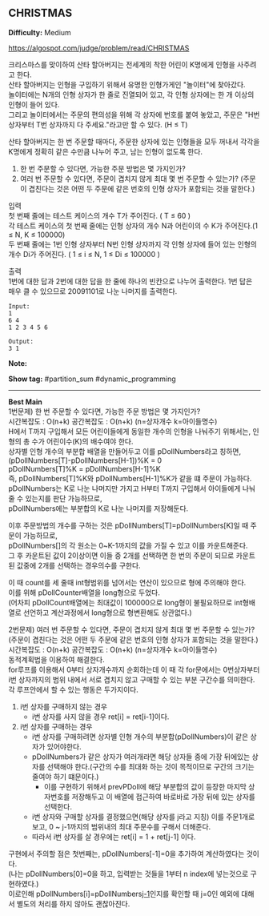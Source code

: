 ## CHRISTMAS

**Difficulty:** Medium

https://algospot.com/judge/problem/read/CHRISTMAS

크리스마스를 맞이하여 산타 할아버지는 전세계의 착한 어린이 K명에게 인형을 사주려고 한다. <br/>
산타 할아버지는 인형을 구입하기 위해서 유명한 인형가게인 "놀이터"에 찾아갔다. <br/>
놀이터에는 N개의 인형 상자가 한 줄로 진열되어 있고, 각 인형 상자에는 한 개 이상의 인형이 들어 있다. <br/>
그리고 놀이터에서는 주문의 편의성을 위해 각 상자에 번호를 붙여 놓았고, 주문은 "H번 상자부터 T번 상자까지 다 주세요."라고만 할 수 있다. (H ≤ T)

산타 할아버지는 한 번 주문할 때마다, 주문한 상자에 있는 인형들을 모두 꺼내서 각각을 K명에게 정확히 같은 수만큼 나누어 주고, 남는 인형이 없도록 한다. <br/>

1. 한 번 주문할 수 있다면, 가능한 주문 방법은 몇 가지인가?
2. 여러 번 주문할 수 있다면, 주문이 겹치지 않게 최대 몇 번 주문할 수 있는가? (주문이 겹친다는 것은 어떤 두 주문에 같은 번호의 인형 상자가 포함되는 것을 말한다.)

입력 <br/>
첫 번째 줄에는 테스트 케이스의 개수 T가 주어진다. ( T ≤ 60 ) <br/>
각 테스트 케이스의 첫 번째 줄에는 인형 상자의 개수 N과 어린이의 수 K가 주어진다.(1 ≤ N, K ≤ 100000) <br/>
두 번째 줄에는 1번 인형 상자부터 N번 인형 상자까지 각 인형 상자에 들어 있는 인형의 개수 Di가 주어진다. ( 1 ≤ i ≤ N, 1 ≤ Di ≤ 100000 ) <br/>

출력 <br/>
1번에 대한 답과 2번에 대한 답을 한 줄에 하나의 빈칸으로 나누어 출력한다. 1번 답은 매우 클 수 있으므로 20091101로 나눈 나머지를 출력한다.

```
Input:
1
6 4
1 2 3 4 5 6

Output: 
3 1
```

**Note:**

**Show tag:** \#partition\_sum \#dynamic\_programming

------------------------------------

**Best Main** <br/>
1번문제) 한 번 주문할 수 있다면, 가능한 주문 방법은 몇 가지인가? <br/>
시간복잡도 : O(n+k) 공간복잡도 : O(n+k) (n=상자개수 k=아이들명수) <br/>
H에서 T까지 구입해서 모든 어린이들에게 동일한 개수의 인형을 나눠주기 위해서는, 인형의 총 수가 어린이수(K)의 배수여야 한다. <br/>
상자별 인형 개수의 부분합 배열을 만들어두고 이를 pDollNumbers라고 칭하면, <br/>
(pDollNumbers[T]-pDollNumbers[H-1])%K = 0 <br/>
pDollNumbers[T]%K = pDollNumbers[H-1]%K <br/>
즉, pDollNumbers[T]%K와 pDollNumbers[H-1]%K가 같을 떄 주문이 가능하다. <br/>
pDollNumbers는 K로 나눈 나머지만 가지고 H부터 T까지 구입해서 아이들에게 나눠줄 수 있는지를 판단 가능하므로, <br/>
pDollNumbers에는 부분합의 K로 나눈 나머지를 저장해둔다. <br/>

이후 주문방법의 개수를 구하는 것은 pDollNumbers[T]=pDollNumbers[K]일 때 주문이 가능하므로, <br/>
pDollNumbers[]의 각 원소는 0~K-1까지의 값을 가질 수 있고 이를 카운트해준다. <br/>
그 후 카운트된 값이 2이상이면 이들 중 2개를 선택하면 한 번의 주문이 되므로 카운트된 값중에 2개를 선택하는 경우의수를 구한다. <br/>

이 때 count를 세 줄때 int형범위를 넘어서는 연산이 있으므로 형에 주의해야 한다. <br/>
이를 위해 pDollCounter배열을 long형으로 두었다. <br/>
(어차피 pDollCount배열에는 최대값이 100000으로 long형이 불필요하므로 int형배열로 선언하고 계산과정에서 long형으로 형변환해도 상관없다.) <br/>

2번문제) 여러 번 주문할 수 있다면, 주문이 겹치지 않게 최대 몇 번 주문할 수 있는가? (주문이 겹친다는 것은 어떤 두 주문에 같은 번호의 인형 상자가 포함되는 것을 말한다.) <br/>
시간복잡도 : O(n+k) 공간복잡도 : O(n+k) (n=상자개수 k=아이들명수) <br/>
동적계획법을 이용하여 해결한다. <br/>
for루프를 이용해서 0부터 상자개수까지 순회하는데 이 때 각 for문에서는 0번상자부터 i번 상자까지의 범위 내에서 서로 겹치지 않고 구매할 수 있는 부분 구간수를 의미한다. <br/>
각 루프안에서 할 수 있는 행동은 두가지이다. <br/>
1. i번 상자를 구매하지 않는 경우
	* i번 상자를 사지 않을 경우 ret[i] = ret[i-1]이다.
2. i번 상자를 구매하는 경우
	* i번 상자를 구매하려면 상자별 인형 개수의 부분합(pDollNumbers)이 같은 상자가 있어야한다.
	* pDollNumbers가 같은 상자가 여러개라면 해당 상자들 중에 가장 뒤에있는 상자를 선택해야 한다.(구간의 수를 최대화 하는 것이 목적이므로 구간의 크기는 줄여야 하기 떄문이다.)
		* 이를 구현하기 위해서 prevPDoll에 해당 부분합의 값이 등장한 마지막 상자번호를 저장해두고 이 배열에 접근하여 바로바로 가장 뒤에 있는 상자를 선택한다.
	* i번 상자와 구매할 상자를 결정했으면(해당 상자를 j라고 지칭) 이를 주문1개로 보고, 0 ~ j-1까지의 범위내의 최대 주문수를 구해서 더해준다.
	* 따라서 i번 상자를 살 경우에는 ret[i] = 1 + ret[j-1] 이다.

구현에서 주의할 점은 첫번째는, pDollNumbers[-1]=0을 추가하여 계산하였다는 것이다. <br/>
(나는 pDollNumbers[0]=0을 하고, 입력받는 것들을 1부터 n index에 넣는것으로 구현하였다.) <br/>
이로인해 pDollNumbers[i]=pDollNumbers[j-1](i>=j)인지를 확인할 때 j=0인 예외에 대해서 별도의 처리를 하지 않아도 괜찮아진다.

